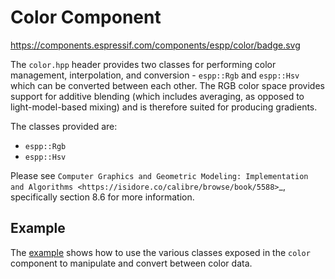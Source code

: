 # Color Component

https://components.espressif.com/components/espp/color/badge.svg

The `color.hpp` header provides two classes for performing color management,
interpolation, and conversion - `espp::Rgb` and `espp::Hsv` which can be
converted between each other. The RGB color space provides support for additive
blending (which includes averaging, as opposed to light-model-based mixing) and
is therefore suited for producing gradients.

The classes provided are:
* `espp::Rgb`
* `espp::Hsv`

Please see `Computer Graphics and Geometric Modeling: Implementation and
Algorithms <https://isidore.co/calibre/browse/book/5588>`_, specifically section
8.6 for more information.

## Example

The [example](./example) shows how to use the various classes exposed in the
`color` component to manipulate and convert between color data.

